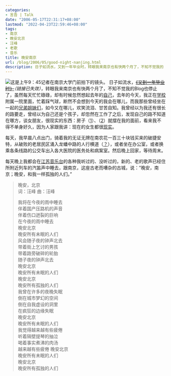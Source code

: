 ```yaml
---
categories:
- 言吾 | Talk
date: "2006-05-17T22:31:17+08:00"
lastmod: "2022-04-23T22:59:46+08:00"
tags:
- 南京
- 晚安北京
- 汪峰
- 老歌
- 音乐
title: 晚安南京
url: /blog/2006/05/good-night-nanjing.html
description: 日子如流水，又到一年毕业时，转眼我来南京也有快两个月了，不知不觉我的 Blog 也停止了，虽然每天忙忙碌碌，却有时候忽然想起去年的自己，去年的今天，我正在学校附属一院里面，忙着踩气球，断然不会想到今天的我会在哪儿，而我那些曾经坐在一起的兄弟姐妹们，如今又在哪儿，欢笑流泪、甘苦自知。
---
```

<span class="right">![这是上午9：45记者在南京大学门前拍下的镜头。][]</span>
日子如流水，~~[《又到一年毕业时》][]~~*（链接已失效）*，转眼我来南京也有快两个月了，不知不觉我的Blog也停止了，虽然每天忙忙碌碌，却有时候忽然想起去年的[自己][]，去年的今天，我正在[学校][]附属一院里面，忙着踩气球，断然不会想到今天的我会在哪儿，而我那些曾经坐在一起的[兄弟姐妹们][]，如今又在哪儿，欢笑流泪、甘苦自知。我曾经以为我还有很长的路要走，曾经以为自己还是个孩子，却忽然在工作了之后，发现自己的路不知道在哪方，谈女朋友，很现实的东西：房子（[1][]）、（[2][]）就摆在我的面前，看来我不得不单身好久，因为人家跟我讲：现在的女生都很[现实][]。

每天，我早晨八点出门，骑着我的无证无牌在南农花一百三十块钱买来的破捷安特，从破败的老居民区涌入龙蟠中路的人行横道（[？][]），或者坐在办公室，或者换乘各条线路的公交车出入各大医院的医务处和病案室。然后晚上回家，等待周末。

每天晚上我都会在[江苏音乐台][]的各种我听过的、没听过的，新的、老的歌声已经住所附近列车的汽笛声中睡去，跟南京，这座古老而嘈杂的古城，说：”晚安，南京；晚安，和我一样孤独的人们。”
<!--more-->

> 晚安，北京  
> 词：汪峰 曲：汪峰
> 
> 我将在今夜的雨中睡去  
> 伴着国产压路机的声音  
> 伴着伤口迸裂的巨响  
> 在今夜的雨中睡去  
> 晚安北京  
> 晚安所有未眠的人们  
> 风会随子夜的钟声北去  
> 带着街上乞讨的男孩  
> 带着路旁破碎的轮胎  
> 随子夜的钟声北去  
> 晚安北京  
> 晚安所有未眠的人们  
> 晚安北京  
> 晚安所有孤独的人们  
> 我曾在许多的夜晚失眠  
> 倒在城市梦幻的空间  
> 倒在自我虚设的洞里  
> 在疯狂的边缘失眠  
> 晚安北京  
> 晚安所有未眠的人们  
> 我觉得越来越有些疲倦  
> 听着隔壁提琴的抽泣  
> 喝着事实煮沸的肉汤  
> 越来越有些疲倦 晚安北京  
> 晚安所有未眠的人们  
> 晚安北京  
> 晚安所有孤独的人们

  [自己]: https://zhu8.net/blog/2005/05/for-the-forgetting-memories.html "祝你一路顺风--为了忘却的纪念"
  [《又到一年毕业时》]: http://www.yangtse.com/dzbpd/zyxw/t20060517_82618.htm "扬子晚报——又到一年毕业时"
  [这是上午9：45记者在南京大学门前拍下的镜头。]: /images/posts/graduate.jpeg "这是上午9：45记者在南京大学门前拍下的镜头。"
  [学校]: http://www.gyctcm.edu.cn/ "贵阳中医学院"
  [兄弟姐妹们]: /images/posts/yifa.jpg
  [1]: http://www.ehomeday.com/news/2005-11/20051121142410.htm "从农村人到城里人18年难道就是为了买套房"
  [2]: http://economy.enorth.com.cn/system/2006/04/03/001271441.shtml "南京房价高得离谱 每平方米叫价已纷纷超过万元"
  [现实]: http://sh.house.sina.com.cn/focus/20051025/7.html
  [？]: http://news.soufun.com/2006-05-05/701619.htm "城东干道2期工程中旬开挖 龙蟠中路全部被占用"
  [江苏音乐台]: http://www.fm897.com.cn/